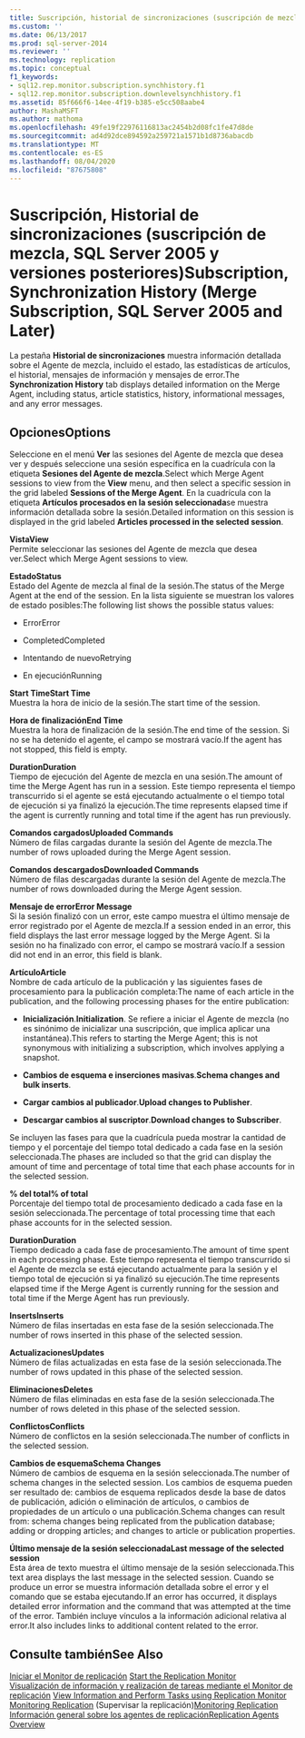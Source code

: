 ```yaml
---
title: Suscripción, historial de sincronizaciones (suscripción de mezcla, SQL Server 2005 y versiones posteriores) | Microsoft Docs
ms.custom: ''
ms.date: 06/13/2017
ms.prod: sql-server-2014
ms.reviewer: ''
ms.technology: replication
ms.topic: conceptual
f1_keywords:
- sql12.rep.monitor.subscription.synchhistory.f1
- sql12.rep.monitor.subscription.downlevelsynchhistory.f1
ms.assetid: 85f666f6-14ee-4f19-b385-e5cc508aabe4
author: MashaMSFT
ms.author: mathoma
ms.openlocfilehash: 49fe19f22976116813ac2454b2d08fc1fe47d8de
ms.sourcegitcommit: ad4d92dce894592a259721a1571b1d8736abacdb
ms.translationtype: MT
ms.contentlocale: es-ES
ms.lasthandoff: 08/04/2020
ms.locfileid: "87675808"
---
```

# <a name="subscription-synchronization-history-merge-subscription-sql-server-2005-and-later"></a><span data-ttu-id="9dd61-102">Suscripción, Historial de sincronizaciones (suscripción de mezcla, SQL Server 2005 y versiones posteriores)</span><span class="sxs-lookup"><span data-stu-id="9dd61-102">Subscription, Synchronization History (Merge Subscription, SQL Server 2005 and Later)</span></span>
  <span data-ttu-id="9dd61-103">La pestaña **Historial de sincronizaciones** muestra información detallada sobre el Agente de mezcla, incluido el estado, las estadísticas de artículos, el historial, mensajes de información y mensajes de error.</span><span class="sxs-lookup"><span data-stu-id="9dd61-103">The **Synchronization History** tab displays detailed information on the Merge Agent, including status, article statistics, history, informational messages, and any error messages.</span></span>  
  
## <a name="options"></a><span data-ttu-id="9dd61-104">Opciones</span><span class="sxs-lookup"><span data-stu-id="9dd61-104">Options</span></span>  
 <span data-ttu-id="9dd61-105">Seleccione en el menú **Ver** las sesiones del Agente de mezcla que desea ver y después seleccione una sesión específica en la cuadrícula con la etiqueta **Sesiones del Agente de mezcla**.</span><span class="sxs-lookup"><span data-stu-id="9dd61-105">Select which Merge Agent sessions to view from the **View** menu, and then select a specific session in the grid labeled **Sessions of the Merge Agent**.</span></span> <span data-ttu-id="9dd61-106">En la cuadrícula con la etiqueta **Artículos procesados en la sesión seleccionada**se muestra información detallada sobre la sesión.</span><span class="sxs-lookup"><span data-stu-id="9dd61-106">Detailed information on this session is displayed in the grid labeled **Articles processed in the selected session**.</span></span>  
  
 <span data-ttu-id="9dd61-107">**Vista**</span><span class="sxs-lookup"><span data-stu-id="9dd61-107">**View**</span></span>  
 <span data-ttu-id="9dd61-108">Permite seleccionar las sesiones del Agente de mezcla que desea ver.</span><span class="sxs-lookup"><span data-stu-id="9dd61-108">Select which Merge Agent sessions to view.</span></span>  
  
 <span data-ttu-id="9dd61-109">**Estado**</span><span class="sxs-lookup"><span data-stu-id="9dd61-109">**Status**</span></span>  
 <span data-ttu-id="9dd61-110">Estado del Agente de mezcla al final de la sesión.</span><span class="sxs-lookup"><span data-stu-id="9dd61-110">The status of the Merge Agent at the end of the session.</span></span> <span data-ttu-id="9dd61-111">En la lista siguiente se muestran los valores de estado posibles:</span><span class="sxs-lookup"><span data-stu-id="9dd61-111">The following list shows the possible status values:</span></span>  
  
-   <span data-ttu-id="9dd61-112">Error</span><span class="sxs-lookup"><span data-stu-id="9dd61-112">Error</span></span>  
  
-   <span data-ttu-id="9dd61-113">Completed</span><span class="sxs-lookup"><span data-stu-id="9dd61-113">Completed</span></span>  
  
-   <span data-ttu-id="9dd61-114">Intentando de nuevo</span><span class="sxs-lookup"><span data-stu-id="9dd61-114">Retrying</span></span>  
  
-   <span data-ttu-id="9dd61-115">En ejecución</span><span class="sxs-lookup"><span data-stu-id="9dd61-115">Running</span></span>  
  
 <span data-ttu-id="9dd61-116">**Start Time**</span><span class="sxs-lookup"><span data-stu-id="9dd61-116">**Start Time**</span></span>  
 <span data-ttu-id="9dd61-117">Muestra la hora de inicio de la sesión.</span><span class="sxs-lookup"><span data-stu-id="9dd61-117">The start time of the session.</span></span>  
  
 <span data-ttu-id="9dd61-118">**Hora de finalización**</span><span class="sxs-lookup"><span data-stu-id="9dd61-118">**End Time**</span></span>  
 <span data-ttu-id="9dd61-119">Muestra la hora de finalización de la sesión.</span><span class="sxs-lookup"><span data-stu-id="9dd61-119">The end time of the session.</span></span> <span data-ttu-id="9dd61-120">Si no se ha detenido el agente, el campo se mostrará vacío.</span><span class="sxs-lookup"><span data-stu-id="9dd61-120">If the agent has not stopped, this field is empty.</span></span>  
  
 <span data-ttu-id="9dd61-121">**Duration**</span><span class="sxs-lookup"><span data-stu-id="9dd61-121">**Duration**</span></span>  
 <span data-ttu-id="9dd61-122">Tiempo de ejecución del Agente de mezcla en una sesión.</span><span class="sxs-lookup"><span data-stu-id="9dd61-122">The amount of time the Merge Agent has run in a session.</span></span> <span data-ttu-id="9dd61-123">Este tiempo representa el tiempo transcurrido si el agente se está ejecutando actualmente o el tiempo total de ejecución si ya finalizó la ejecución.</span><span class="sxs-lookup"><span data-stu-id="9dd61-123">The time represents elapsed time if the agent is currently running and total time if the agent has run previously.</span></span>  
  
 <span data-ttu-id="9dd61-124">**Comandos cargados**</span><span class="sxs-lookup"><span data-stu-id="9dd61-124">**Uploaded Commands**</span></span>  
 <span data-ttu-id="9dd61-125">Número de filas cargadas durante la sesión del Agente de mezcla.</span><span class="sxs-lookup"><span data-stu-id="9dd61-125">The number of rows uploaded during the Merge Agent session.</span></span>  
  
 <span data-ttu-id="9dd61-126">**Comandos descargados**</span><span class="sxs-lookup"><span data-stu-id="9dd61-126">**Downloaded Commands**</span></span>  
 <span data-ttu-id="9dd61-127">Número de filas descargadas durante la sesión del Agente de mezcla.</span><span class="sxs-lookup"><span data-stu-id="9dd61-127">The number of rows downloaded during the Merge Agent session.</span></span>  
  
 <span data-ttu-id="9dd61-128">**Mensaje de error**</span><span class="sxs-lookup"><span data-stu-id="9dd61-128">**Error Message**</span></span>  
 <span data-ttu-id="9dd61-129">Si la sesión finalizó con un error, este campo muestra el último mensaje de error registrado por el Agente de mezcla.</span><span class="sxs-lookup"><span data-stu-id="9dd61-129">If a session ended in an error, this field displays the last error message logged by the Merge Agent.</span></span> <span data-ttu-id="9dd61-130">Si la sesión no ha finalizado con error, el campo se mostrará vacío.</span><span class="sxs-lookup"><span data-stu-id="9dd61-130">If a session did not end in an error, this field is blank.</span></span>  
  
 <span data-ttu-id="9dd61-131">**Artículo**</span><span class="sxs-lookup"><span data-stu-id="9dd61-131">**Article**</span></span>  
 <span data-ttu-id="9dd61-132">Nombre de cada artículo de la publicación y las siguientes fases de procesamiento para la publicación completa:</span><span class="sxs-lookup"><span data-stu-id="9dd61-132">The name of each article in the publication, and the following processing phases for the entire publication:</span></span>  
  
-   <span data-ttu-id="9dd61-133">**Inicialización**.</span><span class="sxs-lookup"><span data-stu-id="9dd61-133">**Initialization**.</span></span> <span data-ttu-id="9dd61-134">Se refiere a iniciar el Agente de mezcla (no es sinónimo de inicializar una suscripción, que implica aplicar una instantánea).</span><span class="sxs-lookup"><span data-stu-id="9dd61-134">This refers to starting the Merge Agent; this is not synonymous with initializing a subscription, which involves applying a snapshot.</span></span>  
  
-   <span data-ttu-id="9dd61-135">**Cambios de esquema e inserciones masivas**.</span><span class="sxs-lookup"><span data-stu-id="9dd61-135">**Schema changes and bulk inserts**.</span></span>  
  
-   <span data-ttu-id="9dd61-136">**Cargar cambios al publicador**.</span><span class="sxs-lookup"><span data-stu-id="9dd61-136">**Upload changes to Publisher**.</span></span>  
  
-   <span data-ttu-id="9dd61-137">**Descargar cambios al suscriptor**.</span><span class="sxs-lookup"><span data-stu-id="9dd61-137">**Download changes to Subscriber**.</span></span>  
  
 <span data-ttu-id="9dd61-138">Se incluyen las fases para que la cuadrícula pueda mostrar la cantidad de tiempo y el porcentaje del tiempo total dedicado a cada fase en la sesión seleccionada.</span><span class="sxs-lookup"><span data-stu-id="9dd61-138">The phases are included so that the grid can display the amount of time and percentage of total time that each phase accounts for in the selected session.</span></span>  
  
 <span data-ttu-id="9dd61-139">**% del total**</span><span class="sxs-lookup"><span data-stu-id="9dd61-139">**% of total**</span></span>  
 <span data-ttu-id="9dd61-140">Porcentaje del tiempo total de procesamiento dedicado a cada fase en la sesión seleccionada.</span><span class="sxs-lookup"><span data-stu-id="9dd61-140">The percentage of total processing time that each phase accounts for in the selected session.</span></span>  
  
 <span data-ttu-id="9dd61-141">**Duration**</span><span class="sxs-lookup"><span data-stu-id="9dd61-141">**Duration**</span></span>  
 <span data-ttu-id="9dd61-142">Tiempo dedicado a cada fase de procesamiento.</span><span class="sxs-lookup"><span data-stu-id="9dd61-142">The amount of time spent in each processing phase.</span></span> <span data-ttu-id="9dd61-143">Este tiempo representa el tiempo transcurrido si el Agente de mezcla se está ejecutando actualmente para la sesión y el tiempo total de ejecución si ya finalizó su ejecución.</span><span class="sxs-lookup"><span data-stu-id="9dd61-143">The time represents elapsed time if the Merge Agent is currently running for the session and total time if the Merge Agent has run previously.</span></span>  
  
 <span data-ttu-id="9dd61-144">**Inserts**</span><span class="sxs-lookup"><span data-stu-id="9dd61-144">**Inserts**</span></span>  
 <span data-ttu-id="9dd61-145">Número de filas insertadas en esta fase de la sesión seleccionada.</span><span class="sxs-lookup"><span data-stu-id="9dd61-145">The number of rows inserted in this phase of the selected session.</span></span>  
  
 <span data-ttu-id="9dd61-146">**Actualizaciones**</span><span class="sxs-lookup"><span data-stu-id="9dd61-146">**Updates**</span></span>  
 <span data-ttu-id="9dd61-147">Número de filas actualizadas en esta fase de la sesión seleccionada.</span><span class="sxs-lookup"><span data-stu-id="9dd61-147">The number of rows updated in this phase of the selected session.</span></span>  
  
 <span data-ttu-id="9dd61-148">**Eliminaciones**</span><span class="sxs-lookup"><span data-stu-id="9dd61-148">**Deletes**</span></span>  
 <span data-ttu-id="9dd61-149">Número de filas eliminadas en esta fase de la sesión seleccionada.</span><span class="sxs-lookup"><span data-stu-id="9dd61-149">The number of rows deleted in this phase of the selected session.</span></span>  
  
 <span data-ttu-id="9dd61-150">**Conflictos**</span><span class="sxs-lookup"><span data-stu-id="9dd61-150">**Conflicts**</span></span>  
 <span data-ttu-id="9dd61-151">Número de conflictos en la sesión seleccionada.</span><span class="sxs-lookup"><span data-stu-id="9dd61-151">The number of conflicts in the selected session.</span></span>  
  
 <span data-ttu-id="9dd61-152">**Cambios de esquema**</span><span class="sxs-lookup"><span data-stu-id="9dd61-152">**Schema Changes**</span></span>  
 <span data-ttu-id="9dd61-153">Número de cambios de esquema en la sesión seleccionada.</span><span class="sxs-lookup"><span data-stu-id="9dd61-153">The number of schema changes in the selected session.</span></span> <span data-ttu-id="9dd61-154">Los cambios de esquema pueden ser resultado de: cambios de esquema replicados desde la base de datos de publicación, adición o eliminación de artículos, o cambios de propiedades de un artículo o una publicación.</span><span class="sxs-lookup"><span data-stu-id="9dd61-154">Schema changes can result from: schema changes being replicated from the publication database; adding or dropping articles; and changes to article or publication properties.</span></span>  
  
 <span data-ttu-id="9dd61-155">**Último mensaje de la sesión seleccionada**</span><span class="sxs-lookup"><span data-stu-id="9dd61-155">**Last message of the selected session**</span></span>  
 <span data-ttu-id="9dd61-156">Esta área de texto muestra el último mensaje de la sesión seleccionada.</span><span class="sxs-lookup"><span data-stu-id="9dd61-156">This text area displays the last message in the selected session.</span></span> <span data-ttu-id="9dd61-157">Cuando se produce un error se muestra información detallada sobre el error y el comando que se estaba ejecutando.</span><span class="sxs-lookup"><span data-stu-id="9dd61-157">If an error has occurred, it displays detailed error information and the command that was attempted at the time of the error.</span></span> <span data-ttu-id="9dd61-158">También incluye vínculos a la información adicional relativa al error.</span><span class="sxs-lookup"><span data-stu-id="9dd61-158">It also includes links to additional content related to the error.</span></span>  
  
## <a name="see-also"></a><span data-ttu-id="9dd61-159">Consulte también</span><span class="sxs-lookup"><span data-stu-id="9dd61-159">See Also</span></span>  
 <span data-ttu-id="9dd61-160">[Iniciar el Monitor de replicación](monitor/start-the-replication-monitor.md) </span><span class="sxs-lookup"><span data-stu-id="9dd61-160">[Start the Replication Monitor](monitor/start-the-replication-monitor.md) </span></span>  
 <span data-ttu-id="9dd61-161">[Visualización de información y realización de tareas mediante el Monitor de replicación](monitor/view-information-and-perform-tasks-replication-monitor.md) </span><span class="sxs-lookup"><span data-stu-id="9dd61-161">[View Information and Perform Tasks using Replication Monitor](monitor/view-information-and-perform-tasks-replication-monitor.md) </span></span>  
 <span data-ttu-id="9dd61-162">[Monitoring Replication](monitoring-replication.md)  (Supervisar la replicación)</span><span class="sxs-lookup"><span data-stu-id="9dd61-162">[Monitoring Replication](monitoring-replication.md) </span></span>  
 [<span data-ttu-id="9dd61-163">Información general sobre los agentes de replicación</span><span class="sxs-lookup"><span data-stu-id="9dd61-163">Replication Agents Overview</span></span>](agents/replication-agents-overview.md)  
  
  
